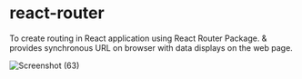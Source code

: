 # react-router
To create routing in React application using React Router Package. &amp; provides synchronous URL on browser with data displays on the web page.


![Screenshot (63)](https://user-images.githubusercontent.com/93249038/214474433-414ec293-a95d-4ca9-971b-ea9bbd106bc7.png)
